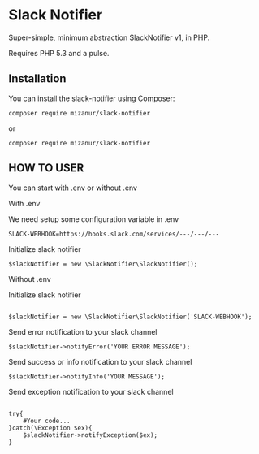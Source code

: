 Slack Notifier
================

Super-simple, minimum abstraction SlackNotifier v1, in PHP.

Requires PHP 5.3 and a pulse.

Installation
------------

You can install the slack-notifier using Composer:

```
composer require mizanur/slack-notifier
```
or
```
composer require mizanur/slack-notifier
```

HOW TO USER
-----------

You can start with .env or without .env

With .env

We need setup some configuration variable in .env
```
SLACK-WEBHOOK=https://hooks.slack.com/services/---/---/---
```

Initialize slack notifier
```
$slackNotifier = new \SlackNotifier\SlackNotifier();
```

Without .env

Initialize slack notifier
```

$slackNotifier = new \SlackNotifier\SlackNotifier('SLACK-WEBHOOK');
```

Send error notification to your slack channel
```
$slackNotifier->notifyError('YOUR ERROR MESSAGE');
```

Send success or info notification to your slack channel
```
$slackNotifier->notifyInfo('YOUR MESSAGE');
```

Send exception notification to your slack channel
```

try{
    #Your code...
}catch(\Exception $ex){
    $slackNotifier->notifyException($ex);
}
```

